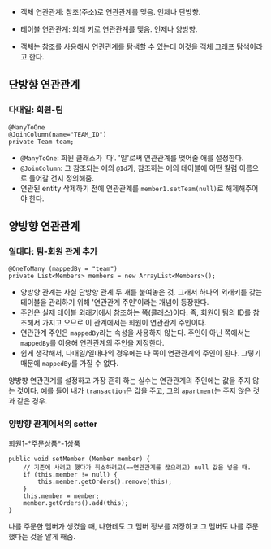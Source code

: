 
* 객체 연관관계: 참조(주소)로 연관관계를 맺음. 언제나 단방향.
* 테이블 연관관계: 외래 키로 연관관계를 맺음. 언제나 양방향.

* 객체는 참조를 사용해서 연관관계를 탐색할 수 있는데 이것을 객체 그래프 탐색이라고 한다.


## 단방향 연관관계
### 다대일: 회원-팀
```
@ManyToOne
@JoinColumn(name="TEAM_ID")
private Team team;
```
* `@ManyToOne`: 회원 클래스가 '다'. '일'로써 연관관계를 맺어줄 애를 설정한다.
* `@JoinColumn`: 그 참조되는 애의 `@Id`가, 참조하는 애의 테이블에 어떤 칼럼 이름으로 들어갈 건지 정의해줌.
* 연관된 entity 삭제하기 전에 연관관계를 `member1.setTeam(null)`로 해제해주어야 한다.

## 양방향 연관관계
### 일대다: 팀-회원 관계 추가
```
@OneToMany (mappedBy = "team")
private List<Members> members = new ArrayList<Members>();
```
* 양방향 관계는 사실 단방향 관계 두 개를 붙여놓은 것. 그래서 하나의 외래키를 갖는 테이블을 관리하기 위해 '연관관계 주인'이라는 개념이 등장한다.
* 주인은 실제 테이블 외래키에서 참조하는 쪽(클래스)이다. 즉, 회원이 팀의 ID를 참조해서 가지고 오므로 이 관계에서는 회원이 연관관계 주인이다.
* 연관관계 주인은 `mappedBy`라는 속성을 사용하지 않는다. 주인이 아닌 쪽에서는 `mappedBy`를 이용해 연관관계의 주인을 지정한다.
* 쉽게 생각해서, 다대일/일대다의 경우에는 다 쪽이 연관관계의 주인이 된다. 그렇기 때문에 `mappedBy`를 가질 수 없다. 

양방향 연관관계를 설정하고 가장 흔히 하는 실수는 연관관계의 주인에는 값을 주지 않는 것이다. 예를 들어 내가 `transaction`은 값을 주고, 그의 `apartment`는 주지 않은 것과 같은 경우.

### 양방향 관계에서의 setter
회원1-*주문상품\*-1상품
```
public void setMember (Member member) {
    // 기존에 사려고 했다가 취소하려고(==연관관계를 끊으려고) null 값을 넣을 때.
    if (this.member != null) {
        this.member.getOrders().remove(this);
    }
    this.member = member;
    member.getOrders().add(this);
}
```
나를 주문한 멤버가 생겼을 때, 나한테도 그 멤버 정보를 저장하고
그 멤버도 나를 주문했다는 것을 알게 해줌.